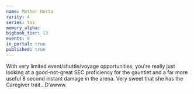 ```yaml
---
name: Mother Horta
rarity: 4
series: tos
memory_alpha:
bigbook_tier: 13
events: 0
in_portal: true
published: true
---
```


With very limited event/shuttle/voyage opportunities, you're really just looking at a good-not-great SEC proficiency for the gauntlet and a far more useful 8 second instant damage in the arena. Very sweet that she has the Caregiver trait...D'awww.
